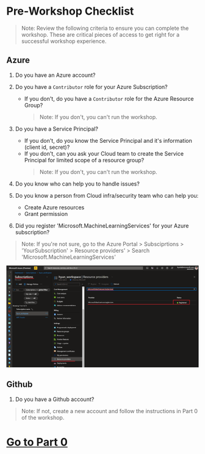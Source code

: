 # Pre-Workshop Checklist
> Note: Review the following criteria to ensure you can complete the workshop. These are critical pieces of access to get right for a successful workshop experience.

## Azure 
1. Do you have an Azure account?

2. Do you have a `Contributor` role for your Azure Subscription?
    - If you don't, do you have a `Contributor` role for the Azure Resource Group?
         > Note: If you don't, you can't run the workshop.

3. Do you have a Service Principal?
    - If you don't, do you know the Service Principal and it's information (client id, secret)?
    - If you don't, can you ask your Cloud team to create the Service Principal for limited scope of a resource group?
         > Note: If you don't, you can't run the workshop.

4. Do you know who can help you to handle issues?

5. Do you know a person from Cloud infra/security team who can help you:
    - Create Azure resources
    - Grant permission

6. Did you register 'Microsoft.MachineLearningServices' for your Azure subscription?
> Note: If you're not sure, go to the Azure Portal > Subsciprtions > 'YourSubscription' > Resource providers' > Search 'Microsoft.MachineLearningServices'

![ml_services](./images/arm100.png)

## Github
1. Do you have a Github account?
> Note: If not, create a new account and follow the instructions in Part 0 of the workshop.

# [Go to Part 0](./part_0.md)
